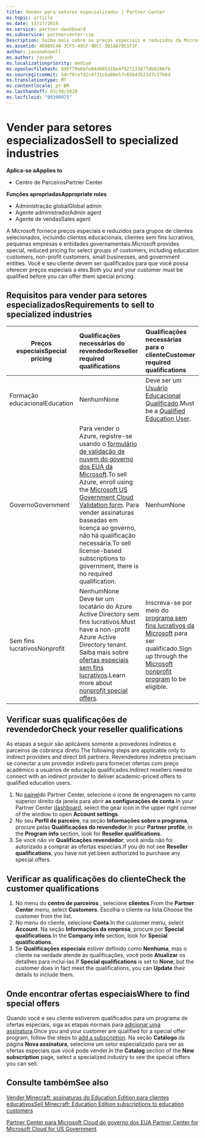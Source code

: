 ```yaml
---
title: Vender para setores especializados | Partner Center
ms.topic: article
ms.date: 11/27/2019
ms.service: partner-dashboard
ms.subservice: partnercenter-csp
Description: Saiba mais sobre os preços especiais e reduzidos da Microsoft para determinados grupos de clientes, incluindo clientes educativos, clientes sem fins lucrativos e usuários do governo.
ms.assetid: 4E085C48-3CF5-49CF-9DCC-3D18A7051F1F
author: jasonwhowell
ms.author: jasonh
ms.localizationpriority: medium
ms.openlocfilehash: 0d6f79e6bfe04d065318e4f927233877db0286f9
ms.sourcegitcommit: 5dcf8cefd2c4731c6a80e57c65b43521d7c37b6d
ms.translationtype: MT
ms.contentlocale: pt-BR
ms.lasthandoff: 03/30/2020
ms.locfileid: "80390975"
---
```

# <a name="sell-to-specialized-industries"></a><span data-ttu-id="ebb15-103">Vender para setores especializados</span><span class="sxs-lookup"><span data-stu-id="ebb15-103">Sell to specialized industries</span></span>

<span data-ttu-id="ebb15-104">**Aplica-se a**</span><span class="sxs-lookup"><span data-stu-id="ebb15-104">**Applies to**</span></span>

- <span data-ttu-id="ebb15-105">Centro de Parceiros</span><span class="sxs-lookup"><span data-stu-id="ebb15-105">Partner Center</span></span>

<span data-ttu-id="ebb15-106">**Funções apropriadas**</span><span class="sxs-lookup"><span data-stu-id="ebb15-106">**Appropriate roles**</span></span>

- <span data-ttu-id="ebb15-107">Administração global</span><span class="sxs-lookup"><span data-stu-id="ebb15-107">Global admin</span></span>
- <span data-ttu-id="ebb15-108">Agente administrador</span><span class="sxs-lookup"><span data-stu-id="ebb15-108">Admin agent</span></span>
- <span data-ttu-id="ebb15-109">Agente de vendas</span><span class="sxs-lookup"><span data-stu-id="ebb15-109">Sales agent</span></span>

<span data-ttu-id="ebb15-110">A Microsoft fornece preços especiais e reduzidos para grupos de clientes selecionados, incluindo clientes educacionais, clientes sem fins lucrativos, pequenas empresas e entidades governamentais.</span><span class="sxs-lookup"><span data-stu-id="ebb15-110">Microsoft provides special, reduced pricing for select groups of customers, including education customers, non-profit customers, small businesses, and government entities.</span></span> <span data-ttu-id="ebb15-111">Você e seu cliente devem ser qualificados para que você possa oferecer preços especiais a eles.</span><span class="sxs-lookup"><span data-stu-id="ebb15-111">Both you and your customer must be qualified before you can offer them special pricing.</span></span> 

## <a name="requirements-to-sell-to-specialized-industries"></a><span data-ttu-id="ebb15-112">Requisitos para vender para setores especializados</span><span class="sxs-lookup"><span data-stu-id="ebb15-112">Requirements to sell to specialized industries</span></span>

|<span data-ttu-id="ebb15-113">**Preços especiais**</span><span class="sxs-lookup"><span data-stu-id="ebb15-113">**Special pricing**</span></span>   |<span data-ttu-id="ebb15-114">**Qualificações necessárias do revendedor**</span><span class="sxs-lookup"><span data-stu-id="ebb15-114">**Reseller required qualifications**</span></span>   |<span data-ttu-id="ebb15-115">**Qualificações necessárias para o cliente**</span><span class="sxs-lookup"><span data-stu-id="ebb15-115">**Customer required qualifications**</span></span>   |
|----------------------------|:---------------------------------|:------------------------------------------|
|<span data-ttu-id="ebb15-116">Formação educacional</span><span class="sxs-lookup"><span data-stu-id="ebb15-116">Education</span></span>   |<span data-ttu-id="ebb15-117">Nenhum</span><span class="sxs-lookup"><span data-stu-id="ebb15-117">None</span></span>   | <span data-ttu-id="ebb15-118">Deve ser um [Usuário Educacional Qualificado](https://www.microsoftvolumelicensing.com/DocumentSearch.aspx?Mode=3&DocumentTypeId=7).</span><span class="sxs-lookup"><span data-stu-id="ebb15-118">Must be a [Qualified Education User](https://www.microsoftvolumelicensing.com/DocumentSearch.aspx?Mode=3&DocumentTypeId=7).</span></span>   |
|<span data-ttu-id="ebb15-119">Governo</span><span class="sxs-lookup"><span data-stu-id="ebb15-119">Government</span></span>   |<span data-ttu-id="ebb15-120">Para vender o Azure, registre-se usando o [formulário de validação de nuvem do governo dos EUA da Microsoft](https://azuregov.microsoft.com/csp).</span><span class="sxs-lookup"><span data-stu-id="ebb15-120">To sell Azure, enroll using the [Microsoft US Government Cloud Validation form](https://azuregov.microsoft.com/csp).</span></span> <span data-ttu-id="ebb15-121">Para vender assinaturas baseadas em licença ao governo, não há qualificação necessária.</span><span class="sxs-lookup"><span data-stu-id="ebb15-121">To sell license-based subscriptions to government, there is no required qualification.</span></span>|   <span data-ttu-id="ebb15-122">Nenhum</span><span class="sxs-lookup"><span data-stu-id="ebb15-122">None</span></span>|
|<span data-ttu-id="ebb15-123">Sem fins lucrativos</span><span class="sxs-lookup"><span data-stu-id="ebb15-123">Nonprofit</span></span>  |<span data-ttu-id="ebb15-124">Nenhum</span><span class="sxs-lookup"><span data-stu-id="ebb15-124">None</span></span><br><span data-ttu-id="ebb15-125">Deve ter um locatário do Azure Active Directory sem fins lucrativos.</span><span class="sxs-lookup"><span data-stu-id="ebb15-125">Must have a non-profit Azure Active Directory tenant.</span></span><br><span data-ttu-id="ebb15-126">Saiba mais sobre [ofertas especiais sem fins lucrativos](https://assetsprod.microsoft.com/mpn/nonprofit-skus-in-csp-faq.pdf).</span><span class="sxs-lookup"><span data-stu-id="ebb15-126">Learn more about [nonprofit special offers](https://assetsprod.microsoft.com/mpn/nonprofit-skus-in-csp-faq.pdf).</span></span>   |<span data-ttu-id="ebb15-127">Inscreva-se por meio do [programa sem fins lucrativos da Microsoft](https://nonprofit.microsoft.com/#/register) para ser qualificado.</span><span class="sxs-lookup"><span data-stu-id="ebb15-127">Sign up through the [Microsoft nonprofit program](https://nonprofit.microsoft.com/#/register) to be eligible.</span></span>   |


## <a name="check-your-reseller-qualifications"></a><span data-ttu-id="ebb15-128">Verificar suas qualificações de revendedor</span><span class="sxs-lookup"><span data-stu-id="ebb15-128">Check your reseller qualifications</span></span>

<span data-ttu-id="ebb15-129">As etapas a seguir são aplicáveis somente a provedores indiretos e parceiros de cobrança direto.</span><span class="sxs-lookup"><span data-stu-id="ebb15-129">The following steps are applicable only to indirect providers and direct bill partners.</span></span> <span data-ttu-id="ebb15-130">Revendedores indiretos precisam se conectar a um provedor indireto para fornecer ofertas com preço acadêmico a usuários de educação qualificados.</span><span class="sxs-lookup"><span data-stu-id="ebb15-130">Indirect resellers need to connect with an indirect provider to deliver academic-priced offers to qualified education users.</span></span> 

1.  <span data-ttu-id="ebb15-131">No [painel](https://partner.microsoft.com/dashboard)do Partner Center, selecione o ícone de engrenagem no canto superior direito da janela para abrir **as configurações de conta**.</span><span class="sxs-lookup"><span data-stu-id="ebb15-131">In your Partner Center [dashboard](https://partner.microsoft.com/dashboard), select the gear icon in the upper right corner of the window to open **Account settings**.</span></span>
2.  <span data-ttu-id="ebb15-132">No seu **Perfil de parceiro**, na seção **Informações sobre o programa**, procure pelas **Qualificações do revendedor**.</span><span class="sxs-lookup"><span data-stu-id="ebb15-132">In your **Partner profile**, in the **Program info** section, look for **Reseller qualifications**.</span></span>
3.  <span data-ttu-id="ebb15-133">Se você não vir **Qualificações revendedor**, você ainda não foi autorizado a comprar as ofertas especiais.</span><span class="sxs-lookup"><span data-stu-id="ebb15-133">If you do not see **Reseller qualifications**, you have not yet been authorized to purchase any special offers.</span></span>

## <a name="check-the-customer-qualifications"></a><span data-ttu-id="ebb15-134">Verificar as qualificações do cliente</span><span class="sxs-lookup"><span data-stu-id="ebb15-134">Check the customer qualifications</span></span>

1.  <span data-ttu-id="ebb15-135">No menu do **centro de parceiros** , selecione **clientes**.</span><span class="sxs-lookup"><span data-stu-id="ebb15-135">From the **Partner Center** menu, select **Customers**.</span></span> <span data-ttu-id="ebb15-136">Escolha o cliente na lista.</span><span class="sxs-lookup"><span data-stu-id="ebb15-136">Choose the customer from the list.</span></span>
2.  <span data-ttu-id="ebb15-137">No menu do cliente, selecione **Conta**.</span><span class="sxs-lookup"><span data-stu-id="ebb15-137">In the customer menu, select **Account**.</span></span> <span data-ttu-id="ebb15-138">Na seção **Informações da empresa**, procure por **Special qualifications**.</span><span class="sxs-lookup"><span data-stu-id="ebb15-138">In the **Company info** section, look for **Special qualifications**.</span></span>
3.  <span data-ttu-id="ebb15-139">Se **Qualificações especiais** estiver definido como **Nenhuma**, mas o cliente na verdade atende às qualificações, você pode **Atualizar** os detalhes para incluí-las.</span><span class="sxs-lookup"><span data-stu-id="ebb15-139">If **Special qualifications** is set to **None**, but the customer does in fact meet the qualifications, you can **Update** their details to include them.</span></span>

## <a name="where-to-find-special-offers"></a><span data-ttu-id="ebb15-140">Onde encontrar ofertas especiais</span><span class="sxs-lookup"><span data-stu-id="ebb15-140">Where to find special offers</span></span>

<span data-ttu-id="ebb15-141">Quando você e seu cliente estiverem qualificados para um programa de ofertas especiais, siga as etapas normais para [adicionar uma assinatura](create-a-new-subscription.md).</span><span class="sxs-lookup"><span data-stu-id="ebb15-141">Once you and your customer are qualified for a special offer program, follow the steps to [add a subscription](create-a-new-subscription.md).</span></span> <span data-ttu-id="ebb15-142">Na seção **Catálogo** da página **Nova assinatura**, selecione um setor especializado para ver as ofertas especiais que você pode vender.</span><span class="sxs-lookup"><span data-stu-id="ebb15-142">In the **Catalog** section of the **New subscription** page, select a specialized industry to see the special offers you can sell.</span></span>

## <a name="see-also"></a><span data-ttu-id="ebb15-143">Consulte também</span><span class="sxs-lookup"><span data-stu-id="ebb15-143">See also</span></span>

[<span data-ttu-id="ebb15-144">Vender Minecraft: assinaturas do Education Edition para clientes educativos</span><span class="sxs-lookup"><span data-stu-id="ebb15-144">Sell Minecraft: Education Edition subscriptions to education customers</span></span>](minecraft-subscriptions.md)

[<span data-ttu-id="ebb15-145">Partner Center para Microsoft Cloud do governo dos EUA</span><span class="sxs-lookup"><span data-stu-id="ebb15-145"> Partner Center for Microsoft Cloud for US Government</span></span>](partner-center-for-microsoft-us-govt-cloud.md)


 

 

 



